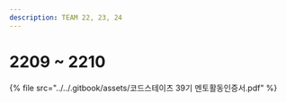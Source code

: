 ```yaml
---
description: TEAM 22, 23, 24
---
```


# 2209 \~ 2210

{% file src="../../.gitbook/assets/코드스테이츠 39기 멘토활동인증서.pdf" %}
